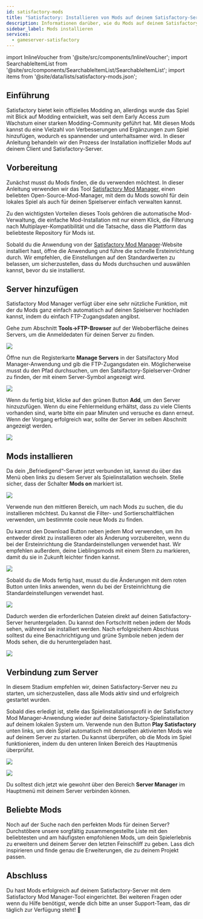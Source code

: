 ```yaml
---
id: satisfactory-mods
title: "Satisfactory: Installieren von Mods auf deinem Satisfactory-Server"
description: Informationen darüber, wie du Mods auf deinem Satisfactory-Server und im Spielclient von ZAP-Hosting installierst – ZAP-Hosting.com Dokumentation
sidebar_label: Mods installieren
services:
  - gameserver-satisfactory
---
```


import InlineVoucher from '@site/src/components/InlineVoucher';
import SearchableItemList from '@site/src/components/SearchableItemList/SearchableItemList';
import items from '@site/data/lists/satisfactory-mods.json';

## Einführung

Satisfactory bietet kein offizielles Modding an, allerdings wurde das Spiel mit Blick auf Modding entwickelt, was seit dem Early Access zum Wachstum einer starken Modding-Community geführt hat. Mit diesen Mods kannst du eine Vielzahl von Verbesserungen und Ergänzungen zum Spiel hinzufügen, wodurch es spannender und unterhaltsamer wird. In dieser Anleitung behandeln wir den Prozess der Installation inoffizieller Mods auf deinem Client und Satisfactory-Server.

<InlineVoucher />

## Vorbereitung

Zunächst musst du Mods finden, die du verwenden möchtest. In dieser Anleitung verwenden wir das Tool [Satisfactory Mod Manager](https://ficsit.app/), einen beliebten Open-Source-Mod-Manager, mit dem du Mods sowohl für dein lokales Spiel als auch für deinen Spielserver einfach verwalten kannst.

Zu den wichtigsten Vorteilen dieses Tools gehören die automatische Mod-Verwaltung, die einfache Mod-Installation mit nur einem Klick, die Filterung nach Multiplayer-Kompatibilität und die Tatsache, dass die Plattform das beliebteste Repository für Mods ist.

Sobald du die Anwendung von der [Satisfactory Mod Manager](https://ficsit.app/)-Website installiert hast, öffne die Anwendung und führe die schnelle Ersteinrichtung durch. Wir empfehlen, die Einstellungen auf den Standardwerten zu belassen, um sicherzustellen, dass du Mods durchsuchen und auswählen kannst, bevor du sie installierst.

## Server hinzufügen

Satisfactory Mod Manager verfügt über eine sehr nützliche Funktion, mit der du Mods ganz einfach automatisch auf deinen Spielserver hochladen kannst, indem du einfach FTP-Zugangsdaten angibst.

Gehe zum Abschnitt **Tools->FTP-Browser** auf der Weboberfläche deines Servers, um die Anmeldedaten für deinen Server zu finden.

![](https://screensaver01.zap-hosting.com/index.php/s/YrLzDQxbBJR9CWD/preview)

Öffne nun die Registerkarte **Manage Servers** in der Satsifactory Mod Manager-Anwendung und gib die FTP-Zugangsdaten ein. Möglicherweise musst du den Pfad durchsuchen, um den Satsifactory-Spielserver-Ordner zu finden, der mit einem Server-Symbol angezeigt wird.

![](https://screensaver01.zap-hosting.com/index.php/s/9RqoD845JWfFCYT/preview)

Wenn du fertig bist, klicke auf den grünen Button **Add**, um den Server hinzuzufügen. Wenn du eine Fehlermeldung erhältst, dass zu viele Clients vorhanden sind, warte bitte ein paar Minuten und versuche es dann erneut. Wenn der Vorgang erfolgreich war, sollte der Server im selben Abschnitt angezeigt werden.

![](https://screensaver01.zap-hosting.com/index.php/s/iS4j2RyxJNYZc85/preview)

## Mods installieren

Da dein „Befriedigend“-Server jetzt verbunden ist, kannst du über das Menü oben links zu diesem Server als Spielinstallation wechseln. Stelle sicher, dass der Schalter **Mods on** markiert ist.

![](https://screensaver01.zap-hosting.com/index.php/s/dn9qpR24pm37727/preview)

Verwende nun den mittleren Bereich, um nach Mods zu suchen, die du installieren möchtest. Du kannst die Filter- und Sortierschaltflächen verwenden, um bestimmte coole neue Mods zu finden.

Du kannst den Download Button neben jedem Mod verwenden, um ihn entweder direkt zu installieren oder als Änderung vorzubereiten, wenn du bei der Ersteinrichtung die Standardeinstellungen verwendet hast. Wir empfehlen außerdem, deine Lieblingsmods mit einem Stern zu markieren, damit du sie in Zukunft leichter finden kannst.

![](https://screensaver01.zap-hosting.com/index.php/s/9984GJDTkpZjLXW/preview)

Sobald du die Mods fertig hast, musst du die Änderungen mit dem roten Button unten links anwenden, wenn du bei der Ersteinrichtung die Standardeinstellungen verwendet hast.

![](https://screensaver01.zap-hosting.com/index.php/s/Tjnkoo5bYgAB86M/preview)

Dadurch werden die erforderlichen Dateien direkt auf deinen Satisfactory-Server heruntergeladen. Du kannst den Fortschritt neben jedem der Mods sehen, während sie installiert werden. Nach erfolgreichem Abschluss solltest du eine Benachrichtigung und grüne Symbole neben jedem der Mods sehen, die du heruntergeladen hast.

![](https://screensaver01.zap-hosting.com/index.php/s/gE5qrazYq9wm2Sa/preview)

## Verbindung zum Server

In diesem Stadium empfehlen wir, deinen Satisfactory-Server neu zu starten, um sicherzustellen, dass alle Mods aktiv sind und erfolgreich gestartet wurden.

Sobald dies erledigt ist, stelle das Spielinstallationsprofil in der Satisfactory Mod Manager-Anwendung wieder auf deine Satisfactory-Spielinstallation auf deinem lokalen System um. Verwende nun den Button **Play Satisfactory** unten links, um dein Spiel automatisch mit denselben aktivierten Mods wie auf deinem Server zu starten. Du kannst überprüfen, ob die Mods im Spiel funktionieren, indem du den unteren linken Bereich des Hauptmenüs überprüfst.

![](https://screensaver01.zap-hosting.com/index.php/s/NaRPTMRydm74Eor/preview)

![](https://screensaver01.zap-hosting.com/index.php/s/AfwKqcTetZgTQim/preview)

Du solltest dich jetzt wie gewohnt über den Bereich **Server Manager** im Hauptmenü mit deinem Server verbinden können.

## Beliebte Mods

Noch auf der Suche nach den perfekten Mods für deinen Server? Durchstöbere unsere sorgfältig zusammengestellte Liste mit den beliebtesten und am häufigsten empfohlenen Mods, um dein Spielerlebnis zu erweitern und deinem Server den letzten Feinschliff zu geben. Lass dich inspirieren und finde genau die Erweiterungen, die zu deinem Projekt passen.

<SearchableItemList items={items} />

## Abschluss

Du hast Mods erfolgreich auf deinem Satisfactory-Server mit dem Satisfactory Mod Manager-Tool eingerichtet. Bei weiteren Fragen oder wenn du Hilfe benötigst, wende dich bitte an unser Support-Team, das dir täglich zur Verfügung steht! 🙂

<InlineVoucher />
